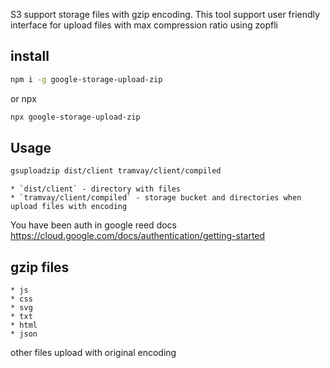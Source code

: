 S3 support storage files with gzip encoding. This tool support user friendly interface for upload files with max compression ratio using zopfli

## install
```bash
npm i -g google-storage-upload-zip
```
or npx
```bash
npx google-storage-upload-zip
```

## Usage
```bash
gsuploadzip dist/client tramvay/client/compiled
```
    * `dist/client` - directory with files
    * `tramvay/client/compiled` - storage bucket and directories when upload files with encoding

You have been auth in google reed docs https://cloud.google.com/docs/authentication/getting-started

## gzip files
    * js
    * css
    * svg
    * txt
    * html
    * json

other files upload with original encoding
